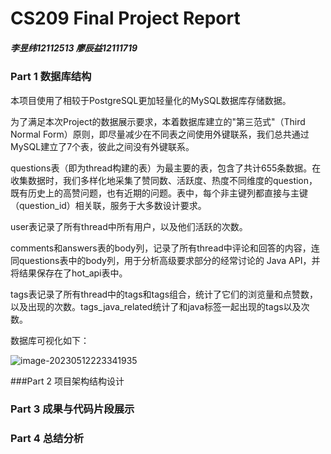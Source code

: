# CS209 Final Project Report

##### 李昱纬12112513 廖辰益12111719

### Part 1 数据库结构

本项目使用了相较于PostgreSQL更加轻量化的MySQL数据库存储数据。

为了满足本次Project的数据展示要求，本着数据库建立的"第三范式"（Third Normal Form）原则，即尽量减少在不同表之间使用外键联系，我们总共通过MySQL建立了7个表，彼此之间没有外键联系。

questions表（即为thread构建的表）为最主要的表，包含了共计655条数据。在收集数据时，我们多样化地采集了赞同数、活跃度、热度不同维度的question，既有历史上的高赞问题，也有近期的问题。表中，每个非主键列都直接与主键（question_id）相关联，服务于大多数设计要求。

user表记录了所有thread中所有用户，以及他们活跃的次数。

comments和answers表的body列，记录了所有thread中评论和回答的内容，连同questions表中的body列，用于分析高级要求部分的经常讨论的 Java API，并将结果保存在了hot_api表中。

tags表记录了所有thread中的tags和tags组合，统计了它们的浏览量和点赞数，以及出现的次数。tags_java_related统计了和java标签一起出现的tags以及次数。

数据库可视化如下：

![image-20230512223341935](C:\Users\HUAWEI\AppData\Roaming\Typora\typora-user-images\image-20230512223341935.png)







###Part 2 项目架构结构设计

### Part 3 成果与代码片段展示

### Part 4 总结分析


